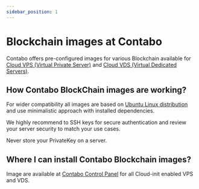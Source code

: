 ```yaml
---
sidebar_position: 1
---
```


# Blockchain images at Contabo

Contabo offers pre-configured images for various Blockchain available for [Cloud VPS (Virtual Private Server)](https://contabo.com/en/vps/) and [Cloud VDS (Virtual Dedicated Servers)](https://contabo.com/en/vds/). 

## How Contabo BlockChain images are working?

For wider compatibility all images are based on [Ubuntu Linux distribution](https://ubuntu.com/) and use minimalistic approach with installed dependencies.

We highly recommend to SSH keys for secure authentication and review your server security to match your use cases.

Never store your PrivateKey on a server.

## Where I can install Contabo Blockchain images?

Image are available at [Contabo Control Panel](https://my.contabo.com/) for all Cloud-init enabled VPS and VDS.


